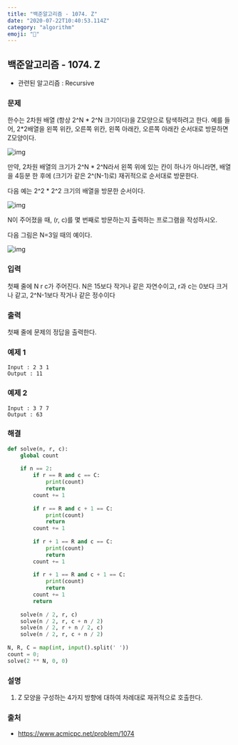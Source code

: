 ```yaml
---
title: "백준알고리즘 - 1074. Z"
date: "2020-07-22T10:40:53.114Z"
category: "algorithm"
emoji: "🛶"
---
```


## 백준알고리즘 - 1074. Z

- 관련된 알고리즘 : Recursive

### 문제

한수는 2차원 배열 (항상 2^N * 2^N 크기이다)을 Z모양으로 탐색하려고 한다. 예를 들어, 2*2배열을 왼쪽 위칸, 오른쪽 위칸, 왼쪽 아래칸, 오른쪽 아래칸 순서대로 방문하면 Z모양이다.

![img](https://www.acmicpc.net/upload/201003/z1.JPG)

만약, 2차원 배열의 크기가 2^N * 2^N라서 왼쪽 위에 있는 칸이 하나가 아니라면, 배열을 4등분 한 후에 (크기가 같은 2^(N-1)로) 재귀적으로 순서대로 방문한다.

다음 예는 2^2 * 2^2 크기의 배열을 방문한 순서이다.

![img](https://www.acmicpc.net/upload/201003/z2.JPG)

N이 주어졌을 때, (r, c)를 몇 번째로 방문하는지 출력하는 프로그램을 작성하시오.

다음 그림은 N=3일 때의 예이다.

![img](https://www.acmicpc.net/upload/201003/z3.JPG)

### 입력

첫째 줄에 N r c가 주어진다. N은 15보다 작거나 같은 자연수이고, r과 c는 0보다 크거나 같고, 2^N-1보다 작거나 같은 정수이다

### 출력

첫째 줄에 문제의 정답을 출력한다.

### 예제 1

```
Input : 2 3 1
Output : 11
```

### 예제 2

```
Input : 3 7 7
Output : 63
```

### 해결

```python
def solve(n, r, c):
    global count
    
    if n == 2:
        if r == R and c == C:
            print(count)
            return
        count += 1 
        
        if r == R and c + 1 == C:
            print(count)
            return
        count += 1
        
        if r + 1 == R and c == C:
            print(count)
            return
        count += 1
        
        if r + 1 == R and c + 1 == C:
            print(count)
            return
        count += 1
        return
    
    solve(n / 2, r, c)
    solve(n / 2, r, c + n / 2)
    solve(n / 2, r + n / 2, c)
    solve(n / 2, r, c + n / 2)
            
N, R, C = map(int, input().split(' '))
count = 0;
solve(2 ** N, 0, 0)
```

### 설명

1. Z 모양을 구성하는 4가지 방향에 대하여 차례대로 재귀적으로 호출한다.

### 출처

- https://www.acmicpc.net/problem/1074


